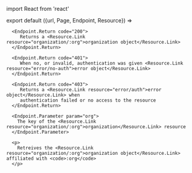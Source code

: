 import React from 'react'

export default ({url, Page, Endpoint, Resource}) =>
   <Endpoint
      url={url}
      group="organization"
      method="get"
      path="/organization/:org">

      <Endpoint.Return code="200">
         Returns a <Resource.Link resource="organization/:org">organization object</Resource.Link>
      </Endpoint.Return>

      <Endpoint.Return code="401">
         When no, or invalid, authentication was given <Resource.Link resource="error/no-auth">error object</Resource.Link>
      </Endpoint.Return>

      <Endpoint.Return code="403">
         Returns a <Resource.Link resource="error/auth">error object</Resource.Link> when
         authentication failed or no access to the resource
      </Endpoint.Return>

      <Endpoint.Parameter param="org">
        The key of the <Resource.Link resource="organization/:org">organization</Resource.Link> resource
      </Endpoint.Parameter>

      <p>
        Retreives the <Resource.Link resource="organization/:org">organization object</Resource.Link> affiliated with <code>:org</code>
      </p>
   </Endpoint>

